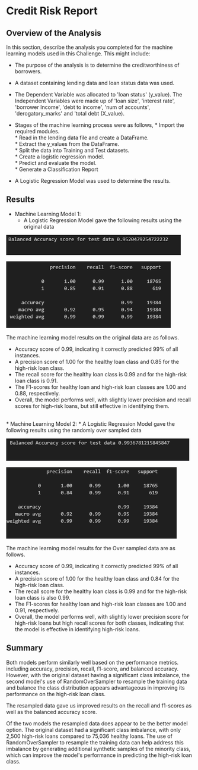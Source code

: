 # Credit Risk Report

## Overview of the Analysis

In this section, describe the analysis you completed for the machine learning models used in this Challenge. This might include:

* The purpose of the analysis is to determine the creditworthiness of borrowers.
* A dataset containing lending data and loan status data was used.
* The Dependent Variable was allocated to 'loan status' (y_value). The Independent Variables were made up of 'loan size', 'interest rate', 'borrower Income', 'debt to income', 'num of accounts', 'derogatory_marks' and 'total debt (X_value).
* Stages of the machine learning process were as follows, 
      * Import the required modules.<br>
      * Read in the lending data file and create a DataFrame.<br>
      * Extract the y_values from the DataFrame.<br>
      * Split the data into Training and Test datasets.<br>
      * Create a logistic regression model.<br>
      * Predict and evaluate the model.<br>
      * Generate a Classification Report<br>
     
* A Logistic Regression Model was used to determine the results.

## Results

* Machine Learning Model 1:
  * A Logistic Regression Model gave the following results using the original data

![Balanced Accuracy Score](Images/BAS_Original_Data.png)

![Classification Report](Images/class_report_original_data.png)
<br>

The machine learning model results on the original data are as follows.
  * Accuracy score of 0.99, indicating it correctly predicted 99% of all instances. 
  * A precision score of 1.00 for the healthy loan class and 0.85 for the high-risk loan class. 
  * The recall score for the healthy loan class is 0.99 and for the high-risk loan class is 0.91. 
  * The F1-scores for healthy loan and high-risk loan classes are 1.00 and 0.88, respectively. 
  * Overall, the model performs well, with slightly lower precision and recall scores for high-risk loans, but still effective in identifying them.
<br>
* Machine Learning Model 2:
  * A Logistic Regression Model gave the following results using the randomly over sampled data

![ROS Data Balanced Accuracy Score](Images/BAS_OverSampled_Data.png)

![ROS Classification Report](Images/class_report_oversampled_data.png)
<br>

The machine learning model results for the Over sampled data are as follows. 
* Accuracy score of 0.99, indicating it correctly predicted 99% of all instances. 
* A precision score of 1.00 for the healthy loan class and 0.84 for the high-risk loan class. 
* The recall score for the healthy loan class is 0.99 and for the high-risk loan class is also 0.99. 
* The F1-scores for healthy loan and high-risk loan classes are 1.00 and 0.91, respectively. 
* Overall, the model performs well, with slightly lower precision score for high-risk loans but high recall scores for both classes, indicating that the model is effective in identifying high-risk loans.

## Summary

Both models perform similarly well based on the performance metrics. including accuracy, precision, recall, f1-score, and balanced accuracy. However, with the original dataset having a significant class imbalance, the second model's use of RandomOverSampler to resample the training data and balance the class distribution appears advantageous in improving its performance on the high-risk loan class.

The resampled data gave us improved results on the recall and f1-scores as well as the balanced accuracy score.

Of the two models the resampled data does appear to be the better model option. The original dataset had a significant class imbalance, with only 2,500 high-risk loans compared to 75,036 healthy loans.  The use of RandomOverSampler to resample the training data can help address this imbalance by generating additional synthetic samples of the minority class, which can improve the model's performance in predicting the high-risk loan class.